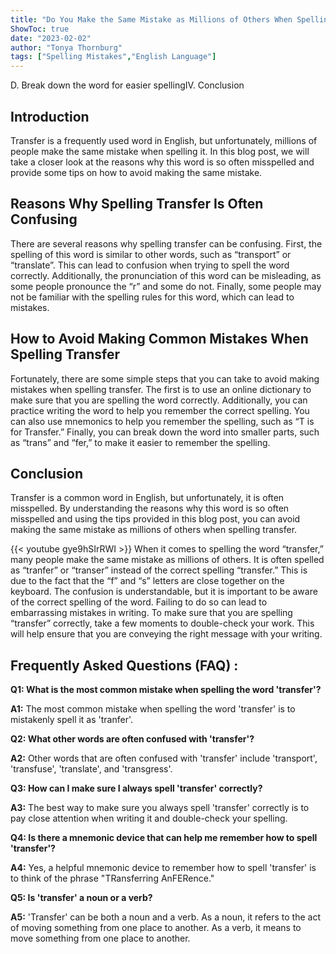 ```yaml
---
title: "Do You Make the Same Mistake as Millions of Others When Spelling 'Transfer'? Find Out Now!"
ShowToc: true 
date: "2023-02-02"
author: "Tonya Thornburg" 
tags: ["Spelling Mistakes","English Language"]
---
```

D. Break down the word for easier spellingIV. Conclusion

## Introduction 
Transfer is a frequently used word in English, but unfortunately, millions of people make the same mistake when spelling it. In this blog post, we will take a closer look at the reasons why this word is so often misspelled and provide some tips on how to avoid making the same mistake.

## Reasons Why Spelling Transfer Is Often Confusing
There are several reasons why spelling transfer can be confusing. First, the spelling of this word is similar to other words, such as “transport” or “translate”. This can lead to confusion when trying to spell the word correctly. Additionally, the pronunciation of this word can be misleading, as some people pronounce the “r” and some do not. Finally, some people may not be familiar with the spelling rules for this word, which can lead to mistakes.

## How to Avoid Making Common Mistakes When Spelling Transfer
Fortunately, there are some simple steps that you can take to avoid making mistakes when spelling transfer. The first is to use an online dictionary to make sure that you are spelling the word correctly. Additionally, you can practice writing the word to help you remember the correct spelling. You can also use mnemonics to help you remember the spelling, such as “T is for Transfer.” Finally, you can break down the word into smaller parts, such as “trans” and “fer,” to make it easier to remember the spelling.

## Conclusion
Transfer is a common word in English, but unfortunately, it is often misspelled. By understanding the reasons why this word is so often misspelled and using the tips provided in this blog post, you can avoid making the same mistake as millions of others when spelling transfer.

{{< youtube gye9hSIrRWI >}} 
When it comes to spelling the word “transfer,” many people make the same mistake as millions of others. It is often spelled as “tranfer” or “transer” instead of the correct spelling “transfer.” This is due to the fact that the “f” and “s” letters are close together on the keyboard. The confusion is understandable, but it is important to be aware of the correct spelling of the word. Failing to do so can lead to embarrassing mistakes in writing. To make sure that you are spelling “transfer” correctly, take a few moments to double-check your work. This will help ensure that you are conveying the right message with your writing.

## Frequently Asked Questions (FAQ) :
**Q1: What is the most common mistake when spelling the word 'transfer'?**

**A1:** The most common mistake when spelling the word 'transfer' is to mistakenly spell it as 'tranfer'.

**Q2: What other words are often confused with 'transfer'?**

**A2:** Other words that are often confused with 'transfer' include 'transport', 'transfuse', 'translate', and 'transgress'.

**Q3: How can I make sure I always spell 'transfer' correctly?**

**A3:** The best way to make sure you always spell 'transfer' correctly is to pay close attention when writing it and double-check your spelling.

**Q4: Is there a mnemonic device that can help me remember how to spell 'transfer'?**

**A4:** Yes, a helpful mnemonic device to remember how to spell 'transfer' is to think of the phrase "TRansferring AnFERence."

**Q5: Is 'transfer' a noun or a verb?**

**A5:** 'Transfer' can be both a noun and a verb. As a noun, it refers to the act of moving something from one place to another. As a verb, it means to move something from one place to another.





